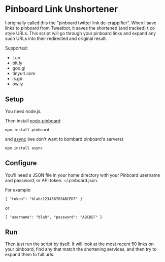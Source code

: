 Pinboard Link Unshortener
=================================

I originally called this the "pinboard twitter link de-crappifier". When I save links to pinboard
from Tweetbot, it saves the shortened (and tracked) t.co style URLs. This script will
go through your pinboard links and expand any such URLs into their redirected and original result.

Supported:

- t.co
- bit.ly
- goo.gl
- tinyurl.com
- is.gd
- ow.ly

Setup
----

You need node.js.

Then install [node-pinboard](https://github.com/frozzare/node-pinboard):

    npm install pinboard

and [async](https://github.com/caolan/async) (we don't want to bombard pinboard's servers):

    npm install async

Configure
-----

You'll need a JSON file in your home directory with your Pinboard username and password, or API
token: ~/.pinboard.json.

For example:

    { "token": "blah:123456789ABCEDF" }

or

    { "username": "blah", "password": "ABCDEF" }

Run
---

Then just run the script by itself. It will look at the most recent 50 links on your pinboard, find any
that match the shortening services, and then try to expand them to full urls.
